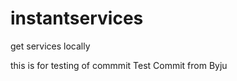 instantservices
===============

get services locally


this is for testing of commmit
Test Commit from Byju
